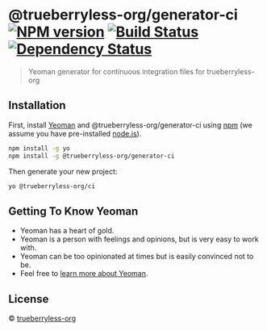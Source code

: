 # @trueberryless-org/generator-ci [![NPM version][npm-image]][npm-url] [![Build Status][travis-image]][travis-url] [![Dependency Status][daviddm-image]][daviddm-url]
> Yeoman generator for continuous integration files for trueberryless-org

## Installation

First, install [Yeoman](http://yeoman.io) and @trueberryless-org/generator-ci using [npm](https://www.npmjs.com/) (we assume you have pre-installed [node.js](https://nodejs.org/)).

```bash
npm install -g yo
npm install -g @trueberryless-org/generator-ci
```

Then generate your new project:

```bash
yo @trueberryless-org/ci
```

## Getting To Know Yeoman

 * Yeoman has a heart of gold.
 * Yeoman is a person with feelings and opinions, but is very easy to work with.
 * Yeoman can be too opinionated at times but is easily convinced not to be.
 * Feel free to [learn more about Yeoman](http://yeoman.io/).

## License

 © [trueberryless-org](https://trueberryless.org)


[npm-image]: https://badge.fury.io/js/%40trueberryless-org%2Fgenerator-ci.svg
[npm-url]: https://npmjs.org/package/@trueberryless-org/generator-ci
[travis-image]: https://travis-ci.com/trueberryless-org/generator-ci.svg?branch=master
[travis-url]: https://travis-ci.com/trueberryless-org/generator-ci
[daviddm-image]: https://david-dm.org/trueberryless-org/generator-ci.svg?theme=shields.io
[daviddm-url]: https://david-dm.org/trueberryless-org/generator-ci
